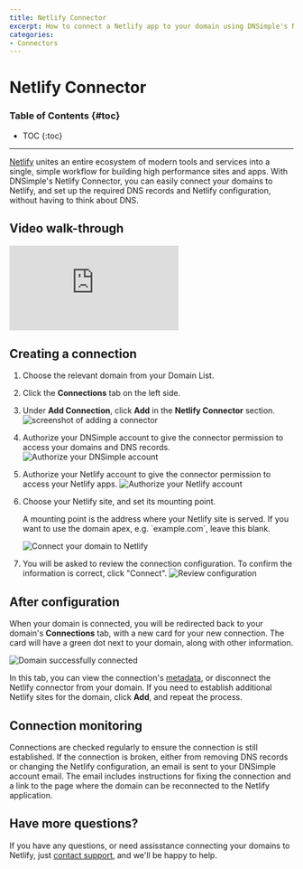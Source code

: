 ```yaml
---
title: Netlify Connector
excerpt: How to connect a Netlify app to your domain using DNSimple's Netlify Connector
categories:
- Connectors
---
```


# Netlify Connector

### Table of Contents {#toc}

* TOC
{:toc}

---

[Netlify](https://www.netlify.com) unites an entire ecosystem of modern tools and services into a single, simple workflow for building high performance sites and apps. With DNSimple's Netlify Connector, you can easily connect your domains to Netlify, and set up the required DNS records and Netlify configuration, without having to think about DNS.

## Video walk-through

<div class="mb4 aspect-ratio aspect-ratio--16x9 z-0">
  <iframe loading="lazy" src="https://www.youtube.com/embed/VnQq1uFO6l4" class="aspect-ratio--object" frameborder="0" allow="accelerometer; autoplay; clipboard-write; encrypted-media; gyroscope; picture-in-picture" allowfullscreen=""></iframe>
</div>

## Creating a connection

1. Choose the relevant domain from your Domain List.
2. Click the **Connections** tab on the left side.
3. Under **Add Connection**, click **Add** in the **Netlify Connector** section.
    ![screenshot of adding a connector](/files/add-connector.png)

4. Authorize your DNSimple account to give the connector permission to access your domains and DNS records.
    ![Authorize your DNSimple account](/files/netlify-connector-authenticate-dnsimple.png)


5. Authorize your Netlify account to give the connector permission to access your Netlify apps.
    ![Authorize your Netlify account](/files/netlify-connector-connect-netlify.png)


6. Choose your Netlify site, and set its mounting point.

    <info>
      A mounting point is the address where your Netlify site is served. If you want to use the domain apex, e.g. `example.com`, leave this blank.
    </info>

    ![Connect your domain to Netlify](/files/netlify-connector-connect-domain.png)


8. You will be asked to review the connection configuration. To confirm the information is correct, click "Connect".
    ![Review configuration](/files/netlify-connector-confirm-config.png)

## After configuration

When your domain is connected, you will be redirected back to your domain's **Connections** tab, with a new card for your new connection. The card will have a green dot next to your domain, along with other information.

![Domain successfully connected](/files/netlify-connector-domain-connected.png)

In this tab, you can view the connection's [metadata](https://en.wikipedia.org/wiki/Metadata), or disconnect the Netlify connector from your domain. If you need to establish additional Netlify sites for the domain, click **Add**, and repeat the process.

## Connection monitoring

Connections are checked regularly to ensure the connection is still established. If the connection is broken, either from removing DNS records or changing the Netlify configuration, an email is sent to your DNSimple account email. The email includes instructions for fixing the connection and a link to the page where the domain can be reconnected to the Netlify application.

## Have more questions?

If you have any questions, or need assisstance connecting your domains to Netlify, just [contact support](https://dnsimple.com/feedback), and we'll be happy to help.
